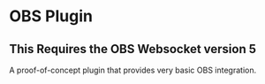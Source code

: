 # OBS Plugin

## This Requires the OBS Websocket version 5

A proof-of-concept plugin that provides very basic OBS integration.
